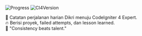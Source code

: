 ![Progress](https://img.shields.io/badge/Progress-12%25-brightgreen)
![CI4Version](https://img.shields.io/badge/CodeIgniter-4.4.3-red)

🚀 Catatan perjalanan harian Dikri menuju CodeIgniter 4 Expert.  
🔥 Berisi proyek, failed attempts, dan lesson learned.  
📅 "Consistency beats talent."  